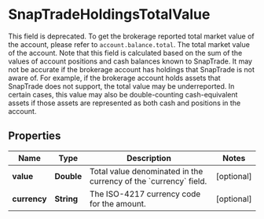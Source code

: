 

# SnapTradeHoldingsTotalValue

This field is deprecated. To get the brokerage reported total market value of the account, please refer to `account.balance.total`. The total market value of the account. Note that this field is calculated based on the sum of the values of account positions and cash balances known to SnapTrade. It may not be accurate if the brokerage account has holdings that SnapTrade is not aware of. For example, if the brokerage account holds assets that SnapTrade does not support, the total value may be underreported. In certain cases, this value may also be double-counting cash-equivalent assets if those assets are represented as both cash and positions in the account.

## Properties

| Name | Type | Description | Notes |
|------------ | ------------- | ------------- | -------------|
|**value** | **Double** | Total value denominated in the currency of the &#x60;currency&#x60; field. |  [optional] |
|**currency** | **String** | The ISO-4217 currency code for the amount. |  [optional] |



